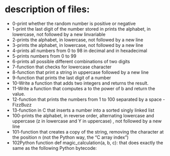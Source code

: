 # description of files:

* 0-print whether the random number is positive or negative
* 1-print the last digit of the number stored in prints the alphabet, in lowercase, not followed by a new linvariable
* 2-prints the alphabet, in lowercase, not followed by a new line
* 3-prints the alphabet, in lowercase, not followed by a new line
* 4-prints all numbers from 0 to 98 in decimal and in hexadecimal
* 5-prints numbers from 0 to 99
* 6-prints all possible different combinations of two digits
* 7-function that checks for lowercase character
* 8-function that print a string in uppercase followed by a new line
* 9-function that prints the last digit of a number
* 10-Write a function that adds two integers and returns the result.
* 11-Write a function that computes a to the power of b and return the value.
* 12-function that prints the numbers from 1 to 100 separated by a space - FizzBuzz
* 13-function in C that inserts a number into a sorted singly linked list
* 100-prints the alphabet, in reverse order, alternating lowercase and uppercase (z in lowercase and Y in uppercase) , not followed by a new line
* 101-function that creates a copy of the string, removing the character at the position n (not the Python way, the “C array index”)
* 102Python function def magic_calculation(a, b, c): that does exactly the same as the following Python bytecode:
